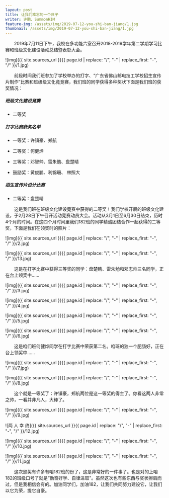 ```yaml
---
layout: post
title: 让我们难忘的一个日子
writer: 许鹏、SummonHIM
feature-img: /assets/img/2019-07-12-you-shi-ban-jiang/1.jpg
thumbnail: /assets/img/2019-07-12-you-shi-ban-jiang/1.jpg
---
```

&emsp;&emsp;2019年7月11日下午，我校在多功能六室召开2018-2019学年第二学期学习比赛和班级文化建设活动总结暨表彰大会。

![img]({{ site.sources_url }}{{ page.id | replace: "/", "-" | replace_first: "-", "/" }}/1.jpg)

&emsp;&emsp;前段时间我们班参加了学校举办的打字、“广东省佛山邮电技工学校招生宣传片制作”比赛和班级级文化竟竞赛，我们班的同学获得多种奖状下面是我们班的获奖情况：

##### 班级文化建设竟赛
- 二等奖

##### 打字比赛获奖名单

- 一等奖：许镇豪、郑航

- 二等奖：何健烨

- 三等奖：邓智帅、雷朱勉、盘楚晴

- 鼓励奖：黄俊鹏、利锦珊、 林照大

##### 招生宣传片设计比赛

- 二等奖：盘楚晴

&emsp;&emsp;这是我们班在班级文化建设竟赛中获得的二等奖！我们学校开展的班级文化建设，于2月28日下午召开活动竞赛动员大会。活动从3月1日至6月30日结束，历时4个月的时间。在这四个月时间里我们182班的同学精诚团结合作一起获得的二等奖，下面是我们在领奖时的照片：

![img]({{ site.sources_url }}{{ page.id | replace: "/", "-" | replace_first: "-", "/" }}/2.jpg)

![img]({{ site.sources_url }}{{ page.id | replace: "/", "-" | replace_first: "-", "/" }}/13.jpg)

&emsp;&emsp;这是在打字比赛中获得三等奖的同学：盘楚睛、雷朱勉和邓志帅三名同学，正在台上领奖中……

![img]({{ site.sources_url }}{{ page.id | replace: "/", "-" | replace_first: "-", "/" }}/3.jpg)

![img]({{ site.sources_url }}{{ page.id | replace: "/", "-" | replace_first: "-", "/" }}/4.jpg)

![img]({{ site.sources_url }}{{ page.id | replace: "/", "-" | replace_first: "-", "/" }}/5.jpg)

![img]({{ site.sources_url }}{{ page.id | replace: "/", "-" | replace_first: "-", "/" }}/6.jpg)

&emsp;&emsp;这是咱们班何健烨同学在打字比赛中荣获第二名。咱班的独一个肥肠好，正在台上领奖中……

![img]({{ site.sources_url }}{{ page.id | replace: "/", "-" | replace_first: "-", "/" }}/7.jpg)

![img]({{ site.sources_url }}{{ page.id | replace: "/", "-" | replace_first: "-", "/" }}/8.jpg)

&emsp;&emsp;这个就是一等奖了：许镇豪，郑航两位是这一等奖的得主了。你看这两人非常之帅，一看并非凡人，大棒了。

![img]({{ site.sources_url }}{{ page.id | replace: "/", "-" | replace_first: "-", "/" }}/9.jpg)

![两 人 幸 终]({{ site.sources_url }}{{ page.id | replace: "/", "-" | replace_first: "-", "/" }}/12.jpg)

![img]({{ site.sources_url }}{{ page.id | replace: "/", "-" | replace_first: "-", "/" }}/10.jpg)

![img]({{ site.sources_url }}{{ page.id | replace: "/", "-" | replace_first: "-", "/" }}/11.jpg)

&emsp;&emsp;这次颁奖有许多有咱182班的份了，这是非常好的一件事了。也是对的上咱182的班级口号了就是“勤奋好学、自律进取"。虽然这次也有些东西与奖状擦肩而过，但是我相信会有的。加油同学们，加油182，让我们共同努力建设它，让我们以它为荣，提它自豪。
